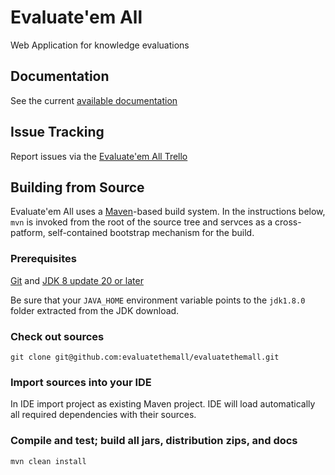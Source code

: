 # Evaluate'em All
Web Application for knowledge evaluations

## Documentation
See the current [available documentation][]

## Issue Tracking
Report issues via the [Evaluate'em All Trello][]

## Building from Source
Evaluate'em All uses a [Maven][]-based build system. In the instructions below, `mvn` is invoked from the root of the source tree and servces as a cross-patform, self-contained bootstrap mechanism for the build.

### Prerequisites
[Git][] and [JDK 8 update 20 or later][JDK8 build]

Be sure that your `JAVA_HOME` environment variable points to the `jdk1.8.0` folder
extracted from the JDK download.

### Check out sources
`git clone git@github.com:evaluatethemall/evaluatethemall.git`

### Import sources into your IDE
In IDE import project as existing Maven project. IDE will load automatically all required dependencies with their sources.

### Compile and test; build all jars, distribution zips, and docs
`mvn clean install`

[available documentation]: https://github.com/evaluatethemall/evaluatethemall/documentation
[Evaluate'em All Trello]: https://trello.com/b/0lytDFVu/evaluate-em-all-public-issues
[Maven]: https://maven.apache.org/
[Git]: http://help.github.com/set-up-git-redirect
[JDK8 build]: http://www.oracle.com/technetwork/java/javase/downloads
